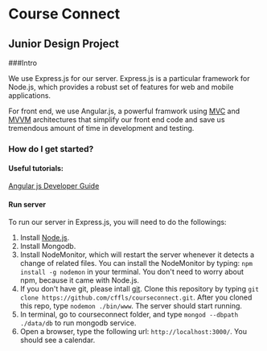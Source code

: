 # Course Connect

## Junior Design Project

###Intro

We use Express.js for our server. Express.js is a particular framework for Node.js, which provides a robust set of features for web and mobile applications.

For front end, we use Angular.js, a powerful framwork using [MVC](https://en.wikipedia.org/wiki/Model%E2%80%93view%E2%80%93controller) and [MVVM](https://en.wikipedia.org/wiki/Model_View_ViewModel) architectures that simplify our front end code and save us tremendous amount of time in development and testing.

### How do I get started?

#### Useful tutorials:
[Angular js Developer Guide](https://docs.angularjs.org/guide/introduction)

#### Run server

To run our server in Express.js, you will need to do the followings:

1. Install [Node.js](https://nodejs.org/download/).
2. Install Mongodb. 
3. Install NodeMonitor, which will restart the server whenever it detects a change of related files.
You can install the NodeMonitor by typing: `npm install -g nodemon` in your terminal. You don't need to worry about npm, because it came with Node.js.
4. If you don't have git, please intall [git](http://git-scm.com/downloads). Clone this repository by typing `git clone https://github.com/cffls/courseconnect.git`. After you cloned this repo, type `nodemon ./bin/www`. The server should start running.
5. In terminal, go to courseconnect folder, and type `mongod --dbpath ./data/db` to run mongodb service. 
6. Open a browser, type the following url: `http://localhost:3000/`. You should see a calendar.